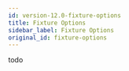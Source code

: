 ```yaml
---
id: version-12.0-fixture-options
title: Fixture Options
sidebar_label: Fixture Options
original_id: fixture-options
---
```


todo
